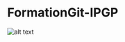 # FormationGit-IPGP

![alt text](http://cac-de-sucy.fr//wp-content/gallery/concours-agility-2016/451-sucy-2016.jpg)
